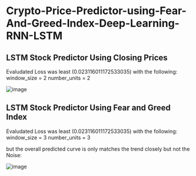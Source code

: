 # Crypto-Price-Predictor-using-Fear-And-Greed-Index-Deep-Learning-RNN-LSTM

## LSTM Stock Predictor Using Closing Prices

Evaludated Loss was least (0.023116011172533035) with the following:
window_size = 2
number_units = 2

![image](https://user-images.githubusercontent.com/51159089/132438028-ca6b926e-651b-464b-b8bc-9ce8f938482b.png)

## LSTM Stock Predictor Using Fear and Greed Index

Evaludated Loss was least (0.023116011172533035) with the following:
window_size = 3
number_units = 3

but the overall predicted curve is only matches the trend closely but not the Noise:

![image](https://user-images.githubusercontent.com/51159089/132438164-ed31feb5-6070-4259-9936-38e7e5adf01f.png)

